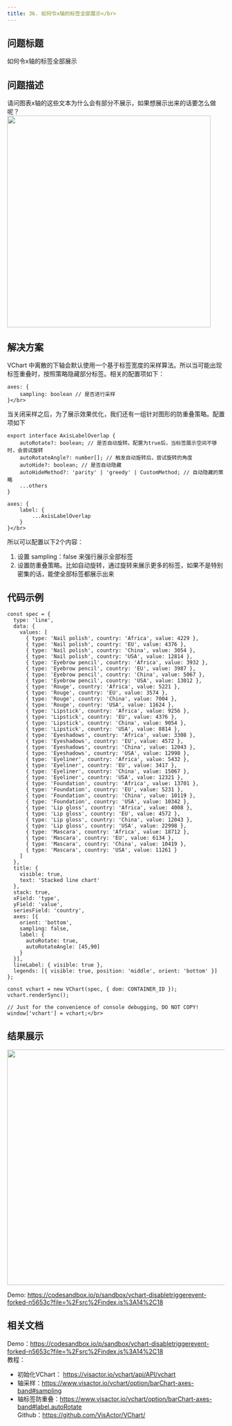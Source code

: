 ```yaml
---
title: 36. 如何令x轴的标签全部展示</br>
---
```

## 问题标题

如何令x轴的标签全部展示</br>
## 问题描述

请问图表x轴的这些文本为什么会有部分不展示，如果想展示出来的话要怎么做呢？</br>
<img src='https://cdn.jsdelivr.net/gh/xuanhun/articles/visactor/img/B1Jgbos9YoyOZ0xp7fActQL2nlz.gif' alt='' width='471' height='490'>

## 解决方案 

VChart 中离散的下轴会默认使用一个基于标签宽度的采样算法。所以当可能出现标签重叠时，按照策略隐藏部分标签。相关的配置项如下：</br>
```
axes: {
    sampling: boolean // 是否进行采样
}</br>
```
当关闭采样之后，为了展示效果优化，我们还有一组针对图形的防重叠策略。配置项如下</br>
```
export interface AxisLabelOverlap {
    autoRotate?: boolean; // 是否自动旋转。配置为true后，当标签展示空间不够时，会尝试旋转
    autoRotateAngle?: number[]; // 触发自动旋转后，尝试旋转的角度
    autoHide?: boolean; // 是否自动隐藏
    autoHideMethod?: 'parity' | 'greedy' | CustomMethod; // 自动隐藏的策略
    ...others
}

axes: {
    label: {
        ...AxisLabelOverlap
    }
}</br>
```
所以可以配置以下2个内容：</br>
1. 设置 sampling：false 来强行展示全部标签</br>
1. 设置防重叠策略。比如自动旋转，通过旋转来展示更多的标签，如果不是特别密集的话，能使全部标签都展示出来</br>
## 代码示例  

```
const spec = {
  type: 'line',
  data: {
    values: [
      { type: 'Nail polish', country: 'Africa', value: 4229 },
      { type: 'Nail polish', country: 'EU', value: 4376 },
      { type: 'Nail polish', country: 'China', value: 3054 },
      { type: 'Nail polish', country: 'USA', value: 12814 },
      { type: 'Eyebrow pencil', country: 'Africa', value: 3932 },
      { type: 'Eyebrow pencil', country: 'EU', value: 3987 },
      { type: 'Eyebrow pencil', country: 'China', value: 5067 },
      { type: 'Eyebrow pencil', country: 'USA', value: 13012 },
      { type: 'Rouge', country: 'Africa', value: 5221 },
      { type: 'Rouge', country: 'EU', value: 3574 },
      { type: 'Rouge', country: 'China', value: 7004 },
      { type: 'Rouge', country: 'USA', value: 11624 },
      { type: 'Lipstick', country: 'Africa', value: 9256 },
      { type: 'Lipstick', country: 'EU', value: 4376 },
      { type: 'Lipstick', country: 'China', value: 9054 },
      { type: 'Lipstick', country: 'USA', value: 8814 },
      { type: 'Eyeshadows', country: 'Africa', value: 3308 },
      { type: 'Eyeshadows', country: 'EU', value: 4572 },
      { type: 'Eyeshadows', country: 'China', value: 12043 },
      { type: 'Eyeshadows', country: 'USA', value: 12998 },
      { type: 'Eyeliner', country: 'Africa', value: 5432 },
      { type: 'Eyeliner', country: 'EU', value: 3417 },
      { type: 'Eyeliner', country: 'China', value: 15067 },
      { type: 'Eyeliner', country: 'USA', value: 12321 },
      { type: 'Foundation', country: 'Africa', value: 13701 },
      { type: 'Foundation', country: 'EU', value: 5231 },
      { type: 'Foundation', country: 'China', value: 10119 },
      { type: 'Foundation', country: 'USA', value: 10342 },
      { type: 'Lip gloss', country: 'Africa', value: 4008 },
      { type: 'Lip gloss', country: 'EU', value: 4572 },
      { type: 'Lip gloss', country: 'China', value: 12043 },
      { type: 'Lip gloss', country: 'USA', value: 22998 },
      { type: 'Mascara', country: 'Africa', value: 18712 },
      { type: 'Mascara', country: 'EU', value: 6134 },
      { type: 'Mascara', country: 'China', value: 10419 },
      { type: 'Mascara', country: 'USA', value: 11261 }
    ]
  },
  title: {
    visible: true,
    text: 'Stacked line chart'
  },
  stack: true,
  xField: 'type',
  yField: 'value',
  seriesField: 'country',
  axes: [{
    orient: 'bottom',
    sampling: false,
    label: {
      autoRotate: true,
      autoRotateAngle: [45,90]
    }
  }],
  lineLabel: { visible: true },
  legends: [{ visible: true, position: 'middle', orient: 'bottom' }]
};

const vchart = new VChart(spec, { dom: CONTAINER_ID });
vchart.renderSync();

// Just for the convenience of console debugging, DO NOT COPY!
window['vchart'] = vchart;</br>
```
## 结果展示 

<img src='https://cdn.jsdelivr.net/gh/xuanhun/articles/visactor/img/QCKobhn5QolLHmxZIdncFjiHnWe.gif' alt='' width='979' height='545'>

Demo: https://codesandbox.io/p/sandbox/vchart-disabletriggerevent-forked-n5653c?file=%2Fsrc%2Findex.js%3A14%2C18</br>
## 相关文档

Demo：https://codesandbox.io/p/sandbox/vchart-disabletriggerevent-forked-n5653c?file=%2Fsrc%2Findex.js%3A14%2C18</br>
教程：</br>
*  初始化VChart： https://visactor.io/vchart/api/API/vchart</br>
*  轴采样：https://www.visactor.io/vchart/option/barChart-axes-band#sampling</br>
*  轴标签防重叠：https://www.visactor.io/vchart/option/barChart-axes-band#label.autoRotate</br>
Github：https://github.com/VisActor/VChart/</br>



